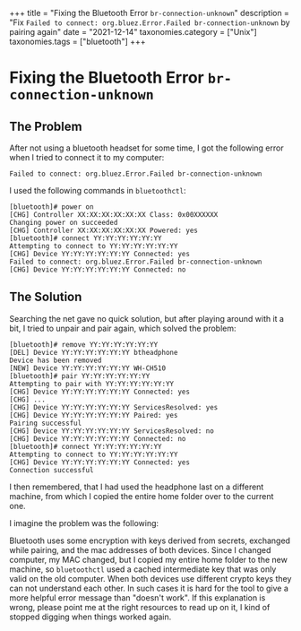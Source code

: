 +++
title               = "Fixing the Bluetooth Error `br-connection-unknown`"
description         = "Fix `Failed to connect: org.bluez.Error.Failed br-connection-unknown` by pairing again"
date                = "2021-12-14"
taxonomies.category = ["Unix"]
taxonomies.tags     = ["bluetooth"]
+++

# Fixing the Bluetooth Error `br-connection-unknown`

## The Problem

After not using a bluetooth headset for some time, I got the following error
when I tried to connect it to my computer:

```
Failed to connect: org.bluez.Error.Failed br-connection-unknown
```

I used the following commands in `bluetoothctl`:

```
[bluetooth]# power on
[CHG] Controller XX:XX:XX:XX:XX:XX Class: 0x00XXXXXX
Changing power on succeeded
[CHG] Controller XX:XX:XX:XX:XX:XX Powered: yes
[bluetooth]# connect YY:YY:YY:YY:YY:YY
Attempting to connect to YY:YY:YY:YY:YY:YY
[CHG] Device YY:YY:YY:YY:YY:YY Connected: yes
Failed to connect: org.bluez.Error.Failed br-connection-unknown
[CHG] Device YY:YY:YY:YY:YY:YY Connected: no
```

## The Solution

Searching the net gave no quick solution,
but after playing around with it a bit,
I tried to unpair and pair again,
which solved the problem:

``` hl_lines=1 5 14
[bluetooth]# remove YY:YY:YY:YY:YY:YY
[DEL] Device YY:YY:YY:YY:YY:YY btheadphone
Device has been removed
[NEW] Device YY:YY:YY:YY:YY:YY WH-CH510
[bluetooth]# pair YY:YY:YY:YY:YY:YY
Attempting to pair with YY:YY:YY:YY:YY:YY
[CHG] Device YY:YY:YY:YY:YY:YY Connected: yes
[CHG] ...
[CHG] Device YY:YY:YY:YY:YY:YY ServicesResolved: yes
[CHG] Device YY:YY:YY:YY:YY:YY Paired: yes
Pairing successful
[CHG] Device YY:YY:YY:YY:YY:YY ServicesResolved: no
[CHG] Device YY:YY:YY:YY:YY:YY Connected: no
[bluetooth]# connect YY:YY:YY:YY:YY:YY
Attempting to connect to YY:YY:YY:YY:YY:YY
[CHG] Device YY:YY:YY:YY:YY:YY Connected: yes
Connection successful
```

I then remembered, that I had used the headphone last on a different machine,
from which I copied the entire home folder over to the current one.

I imagine the problem was the following:

Bluetooth uses some encryption with keys derived from secrets,
exchanged while pairing, and the mac addresses of both devices.
Since I changed computer, my MAC changed,
but I copied my entire home folder to the new machine,
so `bluetoothctl` used a cached intermediate key that was only valid on the old computer.
When both devices use different crypto keys they can not understand each other.
In such cases it is hard for the tool to give a more helpful error message than "doesn't work".
If this explanation is wrong, please point me at the right resources to read up on it,
I kind of stopped digging when things worked again.
